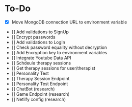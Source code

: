 # To-Do

- [x] Move MongoDB connection URL to environment variable
- [] Add validations to SignUp
- [] Encrypt passwords
- [] Add validations to LogIn
- [] Check password equality without decryption
- [] Add Encryption key to environment variables
- [] Integrate Youtube Data API
- [] Schdeule therapy sessions
- [] Get therapy sessions for user/therapist
- [] Personality Test
- [] Therapy Session Endpoint
- [] Personality Test Endpoint
- [] ChatBot (research)
- [] Game Endpoint (research)
- [] Netlify config (research)
